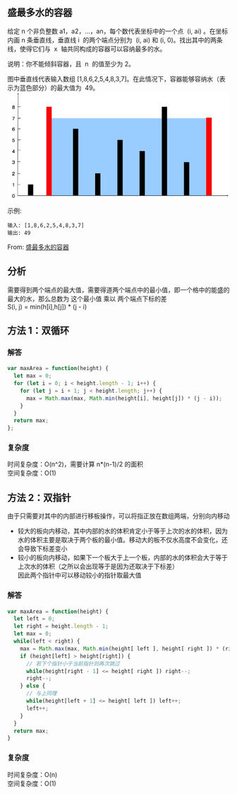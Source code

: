 ## 盛最多水的容器

给定 n 个非负整数 a1，a2，...，an，每个数代表坐标中的一个点  (i, ai) 。在坐标内画 n 条垂直线，垂直线 i  的两个端点分别为  (i, ai) 和 (i, 0)。找出其中的两条线，使得它们与  x  轴共同构成的容器可以容纳最多的水。

说明：你不能倾斜容器，且  n  的值至少为 2。

图中垂直线代表输入数组 [1,8,6,2,5,4,8,3,7]。在此情况下，容器能够容纳水（表示为蓝色部分）的最大值为  49。
<img src="../../../static/盛最多水的容器.jpg">

示例:
```
输入: [1,8,6,2,5,4,8,3,7]
输出: 49
```  

From: [盛最多水的容器](https://leetcode-cn.com/problems/container-with-most-water/)

## 分析

需要得到两个端点的最大值，需要得道两个端点中的最小值，即一个格中的能盛的最大的水，那么总数为 这个最小值 乘以 两个端点下标的差  
S(i, j) = min(h[i],h[j]) \* (j - i)

## 方法 1：双循环

### 解答

```javascript
var maxArea = function(height) {
  let max = 0;
  for (let i = 0; i < height.length - 1; i++) {
    for (let j = i + 1; j < height.length; j++) {
      max = Math.max(max, Math.min(height[i], height[j]) * (j - i));
    }
  }
  return max;
};
```

### 复杂度
时间复杂度：O(n^2)，需要计算 n\*(n-1)/2 的面积  
空间复杂度：O(1)

## 方法 2：双指针

由于只需要对其中的内部进行移板操作，可以将指正放在数组两端，分别向内移动

- 较大的板向内移动，其中内部的水的体积肯定小于等于上次的水的体积，因为水的体积主要是取决于两个板的最小值。移动大的板不仅水高度不会变化，还会导致下标差变小
- 较小的板向内移动，如果下一个板大于上一个板，内部的水的体积会大于等于上次水的体积（之所以会出现等于是因为还取决于下标差）  
  因此两个指针中可以移动较小的指针取最大值

### 解答

```javascript
var maxArea = function(height) {
  let left = 0;
  let right = height.length - 1;
  let max = 0;
  while(left < right) {
    max = Math.max(max, Math.min(height[ left ], height[ right ]) * (right - left));
    if (height[left] > height[right]) {
      // 若下个指针小于当前指针则再次跳过
      while(height[right - 1] <= height[ right ]) right--;
      right--;
    } else {
      // 与上同理
      while(height[left + 1] <= height[ left ]) left++;
      left++;
    }
  }
  return max;
}
```

### 复杂度
时间复杂度：O(n)   
空间复杂度：O(1)

